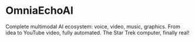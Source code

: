 # OmniaEchoAI
Complete multimodal AI ecosystem: voice, video, music, graphics. From idea to YouTube video, fully automated. The Star Trek computer, finally real!
